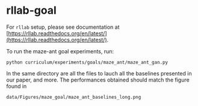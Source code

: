 # rllab-goal

For `rllab` setup, please see documentation at [https://rllab.readthedocs.org/en/latest/](https://rllab.readthedocs.org/en/latest/).

To run the maze-ant goal experiments, run:

`python curriculum/experiments/goals/maze_ant/maze_ant_gan.py`

In the same directory are all the files to lauch all the baselines presented in our paper, and more. The performances obtained should match the figure found in 

`data/Figures/maze_goal/maze_ant_baselines_long.png`
